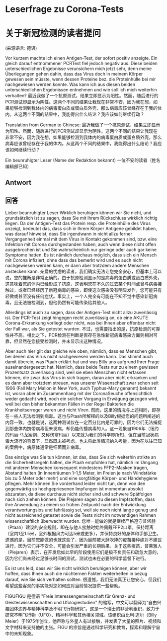 # Leserfrage zu Corona-Tests
# 关于新冠检测的读者提问

(来源语言: 德语)

Vor kurzem machte ich einen Antigen-Test, der sofort positiv anzeigte. Ein gleich darauf entnommener PCRTest fiel jedoch negativ aus. Diese beiden unterschiedlichen Ergebnisse verunsichern mich jetzt sehr, denn meine Überlegungen gehen dahin, dass das Virus doch in meinem Körper gewesen sein müsste, wenn dessen Proteine bez. die Proteinhülle bei mir nachgewiesen werden konnte. Was kann ich aus diesen beiden unterschiedlichen Ergebnissen entnehmen und wie soll ich mich weiterhin verhalten?
最近我做了一个抗原测试，结果立即显示为阳性。然而，随后进行的PCR测试却显示为阴性。这两个不同的结果让我现在非常不安，因为我在想，如果能够检测到我体内的病毒蛋白质或蛋白质外壳，那么病毒应该曾经存在于我的体内。从这两个不同的结果中，我能得出什么结论？我应该如何继续行动？

Translation from German to Chinese:
最近我做了一个抗原测试，结果立即显示为阳性。然而，随后进行的PCR测试却显示为阴性。这两个不同的结果让我现在非常不安，因为我在想，如果能够检测到我体内的病毒蛋白质或蛋白质外壳，那么病毒应该曾经存在于我的体内。从这两个不同的结果中，我能得出什么结论？我应该如何继续行动？

Ein beunruhigter Leser (Name der Redaktion bekannt)
一位不安的读者（姓名编辑部已知）

## Antwort
## 回答

Lieber beunruhigter Leser Wirklich beruhigen können wir Sie nicht, und grundsätzlich ist zu sagen, dass Sie mit Ihrem Rückschluss wirklich richtig liegen. Da der Antigen-Test das Protein resp. die Proteinhülle des Virus anzeigt, bedeutet das, dass sich in Ihrem Körper Antigene gebildet haben, was darauf hinweist, dass Sie irgendwann in nicht allzu ferner Vergangenheit einmal mit dem Virus in Kontakt gekommen sind, bzw. eine Infektion mit Corona durchgestanden haben, auch wenn diese nicht offen ausgebrochen ist und Sie wahrscheinlich nur geringe oder auch gar keine Symptome hatten. Es ist nämlich durchaus möglich, dass sich ein Mensch mit Corona infiziert, ohne dass das bemerkt wird und es auch nicht nachgewiesen werden kann, er dann aber trotzdem andere Menschen anstecken kann.
亲爱的忧虑的读者，我们确实无法让您完全安心，但基本上可以说，您的推断是非常正确的。由于抗原检测显示的是病毒的蛋白质或蛋白质外壳，这意味着您的体内已经形成了抗原，这表明您在不久的过去某个时间点曾与病毒接触过，或者已经经历了新冠病毒的感染，即使这次感染没有明显发作，您可能只有轻微或甚至没有任何症状。事实上，一个人完全有可能在不知不觉中感染新冠病毒，且无法被检测到，但他仍然有可能传染给其他人。

Allerdings ist auch zu sagen, dass der Antigen-Test nicht allzu zuverlässig ist. Der PCR-Test zeigt hingegen recht zuverlässig an, ob eine AKUTE Corona-Erkrankung vorliegt oder nicht, was bei Ihnen aber offenbar nicht der Fall war, als Sie getestet wurden.
不过，也需要指出的是，抗原检测的可靠性并不高。相比之下，PCR检测在判断是否存在急性新冠病毒感染方面则相对可靠，但显然在您接受检测时，并未显示出这种情况。

Aber auch hier gilt das gleiche wie oben, nämlich, dass es Menschen gibt, bei denen das Virus nicht nachgewiesen werden kann. Das stimmt auch damit überein, was Ptaah erklärt hat und was Billy uns aufgrund Ihrer Frage auseinandergesetzt hat. Nämlich, dass beide Tests nur zu einem gewissen Prozentsatz zuverlässig sind, weil sie eben Menschen nicht erfassen können, die zwar das Virus in sich tragen, daran aber nicht erkranken und es dann aber trotzdem streuen, was unserer Wissenschaft zwar schon seit 1906 (Fall Mary Mallon in New York, auch Typhus-Mary genannt) bekannt ist, woran aber im Zusammenhang mit der CoronaSeuche offensichtlich weder gedacht wird, noch ein solcher Vorgang in Erwägung gezogen wird, weil bei den bisher bekannten Fällen in der Regel Bakterien die Krankheitserreger waren und nicht Viren.
然而，这里的情况与上述相同，即存在一些人无法检测到病毒。这也与Ptaah所解释的以及Billy根据您的问题所阐述的内容一致。也就是说，这两种测试仅在一定百分比内是可靠的，因为它们无法捕捉到那些体内携带病毒但未发病，却仍能传播病毒的人。这一现象自1906年（纽约的玛丽·马龙案例，又称伤寒玛丽）以来就为我们的科学界所知，但在当前冠状病毒大流行的背景下，显然既未被考虑，也未将此类情况纳入考量，因为在以往已知的案例中，病原体通常是细菌而非病毒。

Das einzige was Sie tun können, ist das, dass Sie sich weiterhin strikte an die Sicherheitsregeln halten, die Ptaah empfohlen hat, nämlich im Umgang mit anderen Menschen konsequent mindestens FFP2-Masken tragen, Abstand halten (in Innenräumen 1–1,5 Meter, im Freien je nach Windstärke bis zu 5 Meter oder mehr) und eine sorgfältige Körper- und Händehygiene pflegen. Mehr können Sie vorderhand leider nicht tun, denn von den gegenwärtig so hochgepriesenen Impfungen ist momentan absolut abzuraten, da diese durchaus nicht sicher sind und schwere Spätfolgen nach sich ziehen können. Die Plejaren sagen zu diesen Impfstoffen, dass ihre Anwendung zu einem so frühen Zeitpunkt nach der Entwicklung verantwortungslos und fahrlässig sei, weil sie noch nicht lange genug und nicht ausreichend getestet sowie die Tests nicht im notwendigen Rahmen wissenschaftlich überwacht wurden.
您唯一能做的就是继续严格遵守普塔赫（Ptaah）建议的安全规则，即在与他人接触时始终佩戴FFP2口罩，保持距离（室内1至1.5米，室外根据风力可达5米或更多），并保持良好的身体和手部卫生。遗憾的是，目前您能做的也就这些了，因为目前被大肆吹捧的疫苗接种绝对不建议进行，因为它们并不安全，可能会引发严重的长期后果。关于这些疫苗，普莱雅人（Plejaren）表示，在开发后如此早的阶段使用它们是极不负责任和疏忽大意的，因为它们尚未经过足够长时间的测试，测试也未在必要的科学监督下进行。

Es ist uns leid, dass wir Sie nicht wirklich beruhigen können, aber wir hoffen, dass Ihnen auch die nüchternen Fakten weiterhelfen in bezug darauf, wie Sie sich verhalten sollten.
很遗憾，我们无法真正让您安心，但我们希望这些客观的事实能对您如何应对当前情况提供一些帮助。

FIGUFIGU 是德语 "Freie Interessengemeinschaft für Grenz- und Geisteswissenschaften und Ufologiestudien" 的缩写，中文可以翻译为“自由兴趣团体边界与精神科学及不明飞行物研究”。这是一个瑞士的非营利组织，致力于研究不明飞行物（UFO）、精神科学和其他相关领域。该组织由比利·迈尔（Billy Meier）于1975年创立，他声称与外星人有过接触，并发表了大量的照片、视频和文字材料来支持他的主张。FIGU 的宗旨是通过科学研究和教育，探索和理解宇宙中的未知现象。


